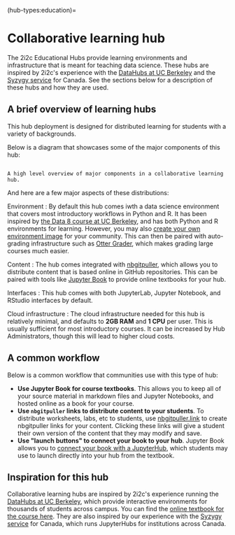 (hub-types:education)=
# Collaborative learning hub

The 2i2c Educational Hubs provide learning environments and infrastructure that is meant for teaching data science.
These hubs are inspired by 2i2c's experience with the [DataHubs at UC Berkeley](https://docs.datahub.berkeley.edu/en/latest/) and the [Syzygy service](https://syzygy.ca/) for Canada.
See the sections below for a description of these hubs and how they are used.

## A brief overview of learning hubs

This hub deployment is designed for distributed learning for students with a variety of backgrounds.

Below is a diagram that showcases some of the major components of this hub:

```{figure} https://drive.google.com/uc?export=download&id=1Mr51-s3D_KHPsAuTXbczaQ7mlPZUs9gm

A high level overview of major components in a collaborative learning hub.
```

And here are a few major aspects of these distributions:

Environment
: By default this hub comes iwth a data science environment that covers most introductory workflows in Python and R.
  It has been inspired by [the Data 8 course at UC Berkeley](http://data8.org/), and has both Python and R environments for learning.
  However, you may also [create your own environment image](environment:image) for your community.
  This can then be paired with auto-grading infrastructure such as [Otter Grader](https://otter-grader.readthedocs.io/), which makes grading large courses much easier.

Content
: The hub comes integrated with [nbgitpuller](https://jupyterhub.github.io/nbgitpuller), which allows you to distribute content that is based online in GitHub repositories.
  This can be paired with tools like [Jupyter Book](https://jupyterbook.org) to provide online textbooks for your hub.

Interfaces
: This hub comes with both JupyterLab, Jupyter Notebook, and RStudio interfaces by default.

Cloud infrastructure
: The cloud infrastructure needed for this hub is relatively minimal, and defaults to **2GB RAM** and **1 CPU** per user.
  This is usually sufficient for most introductory courses.
  It can be increased by Hub Administrators, though this will lead to higher cloud costs.

## A common workflow

Below is a common workflow that communities use with this type of hub:

- **Use Jupyter Book for course textbooks**. This allows you to keep all of your source material in markdown files and Jupyter Notebooks, and hosted online as a book for your course.
- **Use `nbgitpuller` links to distribute content to your students**. To distribute worksheets, labs, etc to students, use [nbgitpuller.link](https://jupyterhub.github.io/nbgitpuller/link) to create nbgitpuller links for your content. Clicking these links will give a student their own version of the content that they may modify and save.
- **Use "launch buttons" to connect your book to your hub**. Jupyter Book allows you to [connect your book with a JupyterHub](https://jupyterbook.org/interactive/launchbuttons.html), which students may use to launch directly into your hub from the textbook.

## Inspiration for this hub

Collaborative learning hubs are inspired by 2i2c's experience running the [DataHubs at UC Berkeley](https://docs.datahub.berkeley.edu/en/latest/), which provide interactive environments for thousands of students across campus.
You can find the [online textbook for the course here](https://inferentialthinking.com).
They are also inspired by our experience with the [Syzygy service](https://syzygy.ca/) for Canada, which runs JupyterHubs for institutions across Canada.
